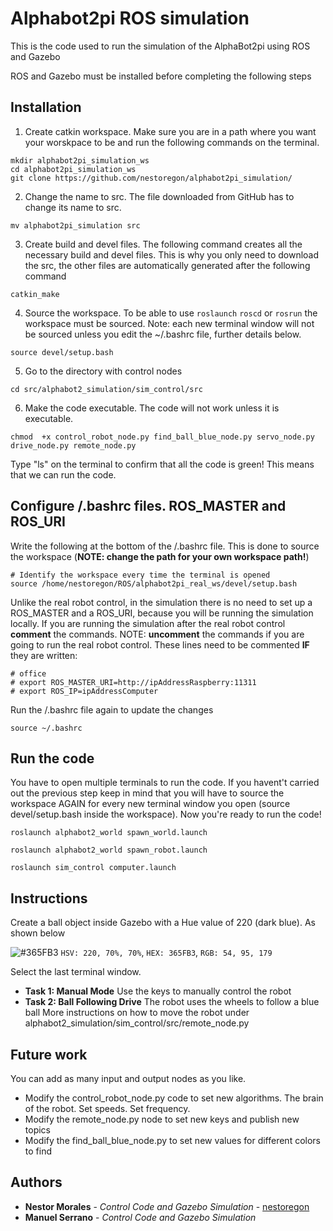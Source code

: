 # Alphabot2pi ROS simulation
This is the code used to run the simulation of the AlphaBot2pi using ROS and Gazebo

ROS and Gazebo must be installed before completing the following steps

## Installation
1. Create catkin workspace. Make sure you are in a path where you want your worskpace to be and run the following commands on the terminal.
```
mkdir alphabot2pi_simulation_ws
cd alphabot2pi_simulation_ws
git clone https://github.com/nestoregon/alphabot2pi_simulation/
```
2. Change the name to src. The file downloaded from GitHub has to change its name to src.
```
mv alphabot2pi_simulation src 
```
3. Create build and devel files. The following command creates all the necessary build and devel files. This is why you only need to download the src, the other files are automatically generated after the following command
```
catkin_make
```
4. Source the workspace. To be able to use ```roslaunch``` ```roscd``` or ```rosrun``` the workspace must be sourced. Note: each new terminal window will not be sourced unless you edit the ~/.bashrc file, further details below.
```
source devel/setup.bash
```
5. Go to the directory with control nodes
```
cd src/alphabot2_simulation/sim_control/src
```
6. Make the code executable. The code will not work unless it is executable.
```
chmod  +x control_robot_node.py find_ball_blue_node.py servo_node.py drive_node.py remote_node.py
```
Type "ls" on the terminal to confirm that all the code is green! This means that we can run the code.

## Configure /.bashrc files. ROS_MASTER and ROS_URI
Write the following at the bottom of the /.bashrc file. This is done to source the workspace (**NOTE: change the path for your own workspace path!**)
```
# Identify the workspace every time the terminal is opened
source /home/nestoregon/ROS/alphabot2pi_real_ws/devel/setup.bash
```
Unlike the real robot control, in the simulation there is no need to set up a ROS_MASTER and a ROS_URI, because you will be running the simulation locally. If you are running the simulation after the real robot control **comment** the commands. NOTE: **uncomment** the commands if you are going to run the real robot control.
These lines need to be commented **IF** they are written:
```
# office
# export ROS_MASTER_URI=http://ipAddressRaspberry:11311
# export ROS_IP=ipAddressComputer
```
Run the /.bashrc file again to update the changes
```
source ~/.bashrc
```

## Run the code

You have to open multiple terminals to run the code. If you havent't carried out the previous step keep in mind that you will have to source the workspace AGAIN for every new terminal window you open (source devel/setup.bash inside the workspace). Now you're ready to run the code!
```
roslaunch alphabot2_world spawn_world.launch

roslaunch alphabot2_world spawn_robot.launch

roslaunch sim_control computer.launch
```

## Instructions
Create a ball object inside Gazebo with a Hue value of 220 (dark blue). As shown below

![#365FB3](https://placehold.it/15/365FB3/000000?text=+) `HSV: 220, 70%, 70%`, `HEX: 365FB3`, `RGB: 54, 95, 179`

Select the last terminal window. 
* **Task 1: Manual Mode** Use the keys to manually control the robot
* **Task 2: Ball Following Drive** The robot uses the wheels to follow a blue ball
More instructions on how to move the robot under alphabot2_simulation/sim_control/src/remote_node.py

## Future work
You can add as many input and output nodes as you like.
* Modify the control_robot_node.py code to set new algorithms. The brain of the robot. Set speeds. Set frequency. 
* Modify the remote_node.py node to set new keys and publish new topics
* Modify the find_ball_blue_node.py to set new values for different colors to find

## Authors

* **Nestor Morales** - *Control Code and Gazebo Simulation* - [nestoregon](https://github.com/nestoregon)
* **Manuel Serrano** - *Control Code and Gazebo Simulation*
